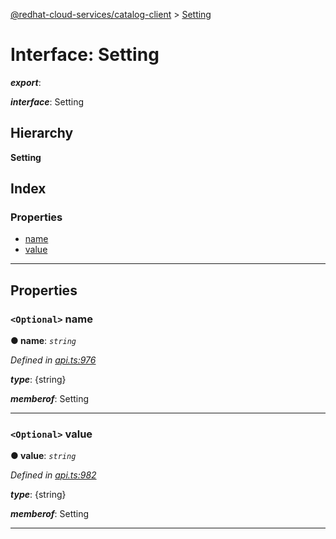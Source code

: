 [@redhat-cloud-services/catalog-client](../README.md) > [Setting](../interfaces/setting.md)

# Interface: Setting

*__export__*: 

*__interface__*: Setting

## Hierarchy

**Setting**

## Index

### Properties

* [name](setting.md#name)
* [value](setting.md#value)

---

## Properties

<a id="name"></a>

### `<Optional>` name

**● name**: *`string`*

*Defined in [api.ts:976](https://github.com/RedHatInsights/javascript-clients/blob/master/packages/catalog/api.ts#L976)*

*__type__*: {string}

*__memberof__*: Setting

___
<a id="value"></a>

### `<Optional>` value

**● value**: *`string`*

*Defined in [api.ts:982](https://github.com/RedHatInsights/javascript-clients/blob/master/packages/catalog/api.ts#L982)*

*__type__*: {string}

*__memberof__*: Setting

___

